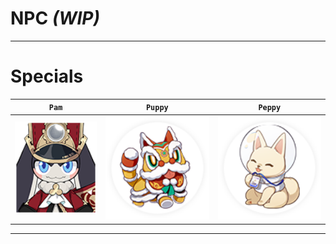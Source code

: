 # NPC _(WIP)_

---

# Specials

| ```Pam``` | ```Puppy``` | ```Peppy``` |
| --- | --- | --- |
| <a href="/NPC/Special/NPC_Pam_00"><img src="/img/NPC/Pam.png" style="width:245px; height:auto;"></a> | <a href="/NPC/Special/NPC_Puppy_00"><img src="/img/NPC/Puppy.png" style="width:300px; height:auto;"></a> | <a href="/NPC/Special/NPC_Peppy_00"><img src="/img/NPC/Peppy.png" style="width:300px; height:auto;"></a> |

---

